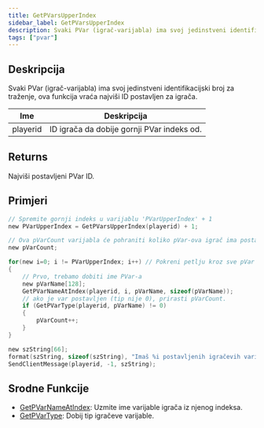 ```yaml
---
title: GetPVarsUpperIndex
sidebar_label: GetPVarsUpperIndex
description: Svaki PVar (igrač-varijabla) ima svoj jedinstveni identifikacijski broj za traženje, ova funkcija vraća najviši ID postavljen za igrača.
tags: ["pvar"]
---
```


## Deskripcija

Svaki PVar (igrač-varijabla) ima svoj jedinstveni identifikacijski broj za traženje, ova funkcija vraća najviši ID postavljen za igrača.

| Ime      | Deskripcija                                |
| -------- | ------------------------------------------ |
| playerid | ID igrača da dobije gornji PVar indeks od. |

## Returns

Najviši postavljeni PVar ID.

## Primjeri

```c
// Spremite gornji indeks u varijablu 'PVarUpperIndex' + 1
new PVarUpperIndex = GetPVarsUpperIndex(playerid) + 1;

// Ova pVarCount varijabla će pohraniti koliko pVar-ova igrač ima postavljenih pa ih brojimo.
new pVarCount;

for(new i=0; i != PVarUpperIndex; i++) // Pokreni petlju kroz sve pVar ID-eve unutar gornjeg indexa.
{
    // Prvo, trebamo dobiti ime PVar-a
    new pVarName[128];
    GetPVarNameAtIndex(playerid, i, pVarName, sizeof(pVarName));
    // ako je var postavljen (tip nije 0), prirasti pVarCount.
    if (GetPVarType(playerid, pVarName) != 0)
    {
        pVarCount++;
    }
}

new szString[66];
format(szString, sizeof(szString), "Imaš %i postavljenih igračevih varijabli. Gornji index (najveći ID): %i.", pVarCount, PVarUpperIndex-1);
SendClientMessage(playerid, -1, szString);
```

## Srodne Funkcije

- [GetPVarNameAtIndex](GetPVarNameAtIndex): Uzmite ime varijable igrača iz njenog indeksa.
- [GetPVarType](GetPVarType): Dobij tip igračeve varijable.
